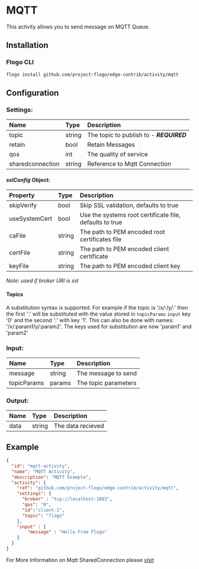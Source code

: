 <!--
title: MQTT
weight: 4705
-->
# MQTT
This activity allows you to send message on MQTT Queue.

## Installation

### Flogo CLI
```bash
flogo install github.com/project-flogo/edge-contrib/activity/mqtt
```

## Configuration

### Settings:
| Name                | Type   | Description
| :---                | :---   | :---
| topic               | string | The topic to publish to - ***REQUIRED***
| retain              | bool   | Retain Messages       
| qos                 | int    | The quality of service
| sharedconnection    | string | Reference to Mqtt Connection

 #### *sslConfig* Object:
 | Property      | Type   | Description
 |:---           | :---   | :---     
 | skipVerify    | bool   | Skip SSL validation, defaults to true
 | useSystemCert | bool   | Use the systems root certificate file, defaults to true
 | caFile        | string | The path to PEM encoded root certificates file
 | certFile      | string | The path to PEM encoded client certificate
 | keyFile       | string | The path to PEM encoded client key

 *Note: used if broker URI is ssl*

#### Topics
A substitution syntax is supported. For example if the topic is '/x/:/y/:' then the first ':' will be substituted with the value stored in `topicParams` `input` key '0' and the second ':' with key '1'. This can also be done with names: '/x/:param1/y/:param2'. The keys used for substitution are now 'param1' and 'param2'

### Input:

| Name        | Type   | Description
| :---        | :---   | :---
| message     | string | The message to send  
| topicParams | params | The topic parameters

### Output:

| Name  | Type   | Description
| :---  | :---   | :---
| data  | string | The data recieved

## Example

```json
{
  "id": "mqtt-activity",
  "name": "MQTT Activity",
  "description": "MQTT Example",
  "activity": {
    "ref": "github.com/project-flogo/edge-contrib/activity/mqtt",
    "settings": {
      "broker" : "tcp://localhost:1883",
      "qos": "0",
      "id":"client-1",
      "topic": "flogo"
    },
    "input" : {
        "message" : "Hello From Flogo"
    }
  }
}
```

For More Information on Mqtt SharedConnection please [visit](../connection/mqtt)
